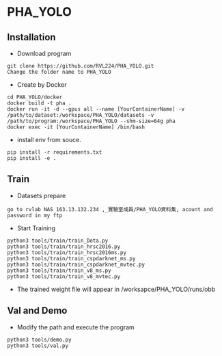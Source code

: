 # PHA_YOLO
## Installation
  - Download program
```
git clone https://github.com/RVL224/PHA_YOLO.git
Change the folder name to PHA_YOLO
```
  - Create by Docker
```
cd PHA_YOLO/docker
docker build -t pha .
docker run -it -d --gpus all --name [YourContainerName] -v /path/to/dataset:/workspace/PHA_YOLO/datasets -v /path/to/program:/workspace/PHA_YOLO --shm-size=64g pha
docker exec -it [YourContainerName] /bin/bash
```
  - install env from souce.
```
pip install -r requirements.txt
pip install -e .
```
## Train
  - Datasets prepare
```
go to rvlab NAS 163.13.132.234 ,_實驗室成員/PHA_YOLO資料集, acount and password in my ftp
```
  - Start Training
```
python3 tools/train/train_Dota.py
python3 tools/train/train_hrsc2016.py
python3 tools/train/train_hrsc2016ms.py
python3 tools/train/train_cspdarknet_ms.py
python3 tools/train/train_cspdarknet_mvtec.py
python3 tools/train/train_v8_ms.py
python3 tools/train/train_v8_mvtec.py
```
  - The trained weight file will appear in /worksapce/PHA_YOLO/runs/obb
## Val and Demo
  - Modify the path and execute the program
```
python3 tools/demo.py
python3 tools/val.py
```
